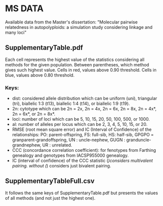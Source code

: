 # MS DATA
Available data from the Master's dissertation: 
"Molecular pairwise relatedness in autopolyploids: a simulation study considering linkage and many loci"

## SupplementaryTable.pdf
Each cell represents the highest value of the statistics considering all methods for the given population. Between parentheses, which method gives such highest value. Cells in red, values above 0.90 threshold. Cells in blue, values above 0.80 threshold. 

### Keys: 
- dist: considered allele distribution which can be uniform (uni), triangular (tri), biallelic 1:3 (t13), biallelic 1:4 (t14), or biallelic 1:9 (t19).
- 2n: cytotype which can be 2n = 2x, 2n = 4x, 2n = 6x, 2n = 8x, 2n = 4x*, 2n = 6x*, or 2n = 8x*.
- loci: number of loci which can be 5, 10, 15, 20, 50, 100, 500, or 1000.
- al: number of alleles per locus which can be 2, 3, 4, 5, 10, 15, or 20.
- RMSE (root mean square error) and IC (Interval of Confidence) of the relationships: PO: parent-offspring, FS: full-sib, HS: half-sib, GPGPO = granparent-grandoffspring, UN : uncle-nephew, GUGN : granduncle-grandnephew, UR : unrelated.
- CCC (concordance correlation coefficient):  for fenotypes from Farthing genealogy and genotypes from IACSP955000 genealogy.
- IC (interval of confidence) of the CCC statistic
(*)considers multivalent pairing. without (*) considers just bivalent pairing.

## SupplementaryTableFull.csv
It follows the same keys of SupplementaryTable.pdf but presents the values of all methods (and not just the highest one).
